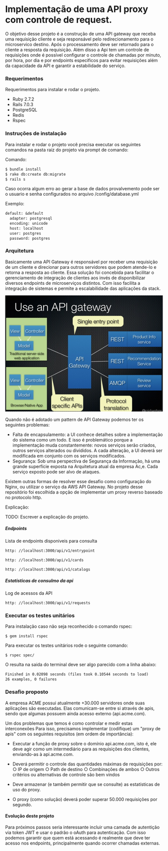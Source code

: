 # Implementação de uma API proxy com controle de request.

O objetivo desse projeto é a construção de uma API gateway que receba uma requisição cliente e seja responsável pelo redirecionamento para o microservico destino. Após o processamento deve ser retornado para o cliente a resposta da requisição. Além disso a Api tem um controle de requisições onde é possível configurar o controle de chamadas por minuto, por hora, por dia e por endpoints especificos para evitar requisições além da capacidade da API e garantir a estabilidade do serviço.

### Requerimentos
Requerimentos para instalar e rodar o projeto. 

- Ruby 2.7.2
- Rails 7.0.3
- PostgreSQL
- Redis
- Rspec

### Instruções de instalação
Para instalar e rodar o projeto você precisa executar os seguintes comandos na pasta raiz do projeto via prompt de comando:

Comando:
```
$ bundle install
$ rake db:create db:migrate
$ rails s
```

Caso ocorra algum erro ao gerar a base de dados provalvemento pode ser o usuario e senha configurados no arquivo /config/database.yml

Exemplo:
```
default: &default
  adapter: postgresql
  encoding: unicode
  host: localhost
  user: postgres
  password: postgres
```

### Arquitetura 
Basicamente uma API Gateway é responsável por receber uma requisição de um cliente e direcionar para outros servidores que podem atende-lo e retorna a resposta ao cliente. Essa solução foi concebida para facilitar o gerenciamento de integração de clientes aos invés de disponibilizar diversos endpoints de microserviços distintos. Com isso facilita a integração de sistemas e permite a escalabilidade das aplicações da stack. 

![Api Gateway](/public/apigateway.jpg)

Quando não é adotado um pattern de API Gateway podemos ter os seguintes problemas:

- Falta de encapsulamento: 
a UI conhece detalhes sobre a implementação do sistema como um todo. E isso é problemático porque a implementação muda constantemente: novos serviços serão criados, outros serviços alterados ou divididos. A cada alteração, a UI deverá ser modificada em conjunto com os serviços modificados.
- Segurança: 
Sob uma perspectiva de Segurança da Informação, há uma grande superfície exposta na Arquitetura atual da empresa Ac,e. Cada serviço exposto pode ser alvo de ataques.

Existem outras formas de resolver esse desafio como configuração do Nginx, ou utilizar o serviço da AWS API Gateway. No projeto desse repositório foi escolhida a opção de implementar um proxy reverso baseado no protocolo http.

Explicação: 

TODO: Escrever a explicação do projeto. 




##### Endpoints
Lista de endpoints disponiveis para consulta
```
http: //localhost:3000/api/v1/entrypoint
```
```
http: //localhost:3000/api/v1/cards
```
```
http: //localhost:3000/api/v1/catalogs
```

##### Estatisticas de consulmo da api
Log de acessos da API
```
http: //localhost:3000/api/v1/requests
```

### Executar os testes unitários
Para instalação caso não seja reconhecido o comando rspec:
```
$ gem install rspec
```
Para executar os testes unitários rode o seguinte comando:
```
$ rspec spec/
```
O resulta na saida do terminal deve ser algo parecido com a linha abaixo:
```
Finished in 0.02098 seconds (files took 0.10544 seconds to load)
26 examples, 0 failures
```

### Desafio proposto
A empresa ACME possui atualmente +30.000 servidores onde suas aplicações são
executadas. Elas comunicam-se entre si através de apis, sendo que algumas possuem
ainda acesso externo (api.acme.com). 

Um dos problemas que temos é como controlar e medir estas interconexões
Para isso, precisamos implementar (codifique) um "proxy de apis" com os seguintes
requisitos (em ordem de importância):
- Executar a função de proxy sobre o domínio api.acme.com, isto é, ele
deve agir como um intermediário para as requisições dos clientes, enviando-as à
api.acme.com.
- Deverá permitir o controle das quantidades máximas de requisições por:
○ IP de origem
○ Path de destino
○ Combinações de ambos
○ Outros critérios ou alternativas de controle são bem vindos

- Deve armazenar (e também permitir que se consulte) as estatísticas de uso do
proxy.

- O proxy (como solução) deverá poder superar 50.000 requisições por segundo.

#### Evolução deste projeto 

Para próximos passos seria interessante incluir uma camada de autentição via token JWT e usar o padrão o oAuth para autenticação. Com isso podemos garantir que quem está acessando é realmente que deve ter acesso nos endpoints, principalmente quando ocorrer chamadas externas. 


